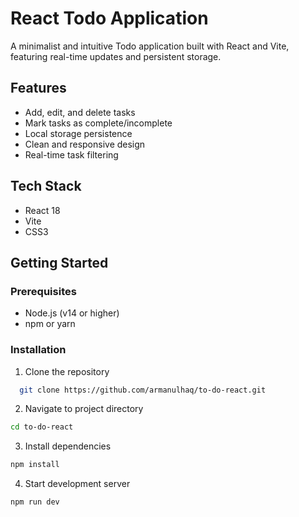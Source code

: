 # React Todo Application

A minimalist and intuitive Todo application built with React and Vite, featuring real-time updates and persistent storage.

## Features

- Add, edit, and delete tasks
- Mark tasks as complete/incomplete
- Local storage persistence
- Clean and responsive design
- Real-time task filtering

## Tech Stack

- React 18
- Vite
- CSS3

## Getting Started

### Prerequisites
- Node.js (v14 or higher)
- npm or yarn

### Installation

1. Clone the repository
```bash
  git clone https://github.com/armanulhaq/to-do-react.git
```
2. Navigate to project directory
```bash
cd to-do-react
```
3. Install dependencies
```bash
npm install
```
4. Start development server
```bash
npm run dev
```
